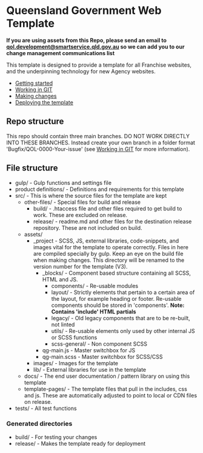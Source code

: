 # Queensland Government Web Template

**If you are using assets from this Repo, please send an email to qol.development@smartservice.qld.gov.au so we can add you to our change management communications list**

This template is designed to provide a template for all Franchise websites, and the underpinning technology for new Agency websites.

- [Getting started](readme/getting-started.md)
- [Working in GIT](readme/git.md)
- [Making changes](readme/making-changes.md)
- [Deploying the template](readme/deploy.md)

## Repo structure
This repo should contain three main branches. DO NOT WORK DIRECTLY INTO THESE BRANCHES. Instead create your own branch in a folder format 'Bugfix/QOL-0000-Your-issue' (see [Working in GIT](readme/git.md) for more information).

## File structure

* gulp/ - Gulp functions and settings file
* product definitions/ - Definitions and requirements for this template
* src/ - This is where the source files for the template are kept
	* other-files/ - Special files for build and release
		* build/ - .htaccess file and other files required to get build to work. These are excluded on release.
		* release/ - readme.md and other files for the destination release repository. These are not included on build.
	* assets/
		* _project - SCSS, JS, external libraries, code-snippets, and images vital for the template to operate correctly. Files in here are compiled specially by gulp. Keep an eye on the build file when making changes. This directory will be renamed to the version number for the template (V3).
			* _blocks/ - Component based structure containing all SCSS, HTML and JS.
				* components/ - Re-usable modules
				* layout/ - Strictly elements that pertain to a certain area of the layout, for example heading or footer. Re-usable components should be stored in 'components'. **Note: Contains 'include' HTML partials**
				* legacy/ - Old legacy components that are to be re-built, not linted
				* utils/ - Re-usable elements only used by other internal JS or SCSS functions
				* scss-general/ - Non component SCSS
			* qg-main.js - Master switchbox for JS
			* qg-main.scss - Master switchbox for SCSS/CSS
		* images/ - Images for the template
		* lib/ - External libraries for use in the template
	* docs/ - The end user documentation / pattern library on using this template
	* template-pages/ - The template files that pull in the includes, css and js. These are automatically adjusted to point to local or CDN files on release.
* tests/ - All test functions

### Generated directories
* build/ - For testing your changes
* release/ - Makes the template ready for deployment


